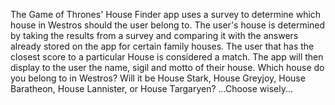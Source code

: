 The Game of Thrones' House Finder app uses a survey to determine which house in Westros should the user belong to. The user's house is determined by taking the results from a survey and comparing it with the answers already stored on the app for certain family houses. The user that has the closest score to a particular House is considered a match. The app will then display to the user the name, sigil and motto of their house. Which house do you belong to in Westros? Will it be House Stark, House Greyjoy, House Baratheon, House Lannister, or House Targaryen? ...Choose wisely...